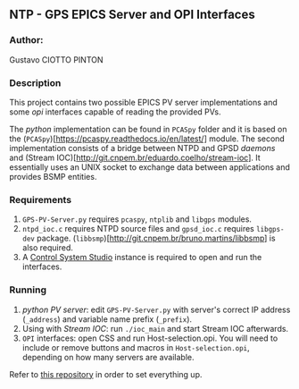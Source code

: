 ## NTP - GPS EPICS Server and OPI Interfaces

### Author: 

Gustavo CIOTTO PINTON

### Description

This project contains two possible EPICS PV server implementations and some *opi* interfaces capable of reading the provided PVs.

The *python* implementation can be found in `PCASpy` folder and it is based on the (`PCASpy`)[https://pcaspy.readthedocs.io/en/latest/] module. The second implementation consists of a bridge between NTPD and GPSD *daemons* and (Stream IOC)[http://git.cnpem.br/eduardo.coelho/stream-ioc]. It essentially uses an UNIX socket to exchange data between applications and provides BSMP entities.

### Requirements

1. `GPS-PV-Server.py` requires `pcaspy`, `ntplib` and `libgps` modules.
2. `ntpd_ioc.c` requires NTPD source files and `gpsd_ioc.c` requires `libgps-dev` package. (`libbsmp`)[http://git.cnpem.br/bruno.martins/libbsmp] is also required.
3. A [Control System Studio](http://controlsystemstudio.org/) instance is required to open and run the interfaces.

### Running

1. *python PV server*: edit `GPS-PV-Server.py` with server's correct IP address (`_address`) and variable name prefix (`_prefix`).
2. Using with *Stream IOC*: run `./ioc_main` and start Stream IOC afterwards.
3. `OPI` interfaces: open CSS and run Host-selection.opi. You will need to include or remove buttons and macros in `Host-selection.opi`, depending on how many servers are available.

Refer to [this repository](http://git.cnpem.br/gustavo.pinton/ntp-gps-building-scrips) in order to set everything up.